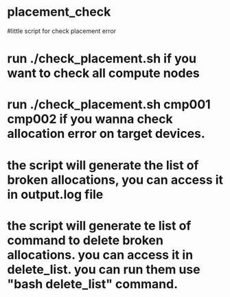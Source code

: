 # placement_check
#little script for check placement error

# run ./check_placement.sh if you want to check all compute nodes 
# run ./check_placement.sh cmp001 cmp002 <other compute node names> if you wanna check allocation error on target devices. 
  
  
# the script will generate the list of broken allocations, you can access it in output.log file
# the script will generate te list of command to delete broken allocations. you can access it in delete_list. you can run them use "bash delete_list" command.
